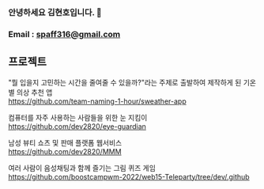 ### 안녕하세요 김현호입니다. 👋
### Email : spaff316@gmail.com


## 프로젝트

"뭘 입을지 고민하는 시간을 줄여줄 수 있을까?"라는 주제로 출발하여 제작하게 된 기온별 의상 추천 앱<br>
https://github.com/team-naming-1-hour/sweather-app


컴퓨터를 자주 사용하는 사람들을 위한 눈 지킴이<br>
https://github.com/dev2820/eye-guardian


남성 뷰티 쇼츠 및 판매 플랫폼 웹서비스<br>
https://github.com/dev2820/MMM

여러 사람이 음성채팅과 함께 즐기는 그림 퀴즈 게임<br>
https://github.com/boostcampwm-2022/web15-Teleparty/tree/dev/.github







<!--
**spaff13/spaff13** is a ✨ _special_ ✨ repository because its `README.md` (this file) appears on your GitHub profile.

Here are some ideas to get you started:

- 🔭 I’m currently working on ...
- 🌱 I’m currently learning ...
- 👯 I’m looking to collaborate on ...
- 🤔 I’m looking for help with ...
- 💬 Ask me about ...
- 📫 How to reach me: ...
- 😄 Pronouns: ...
- ⚡ Fun fact: ...
-->

